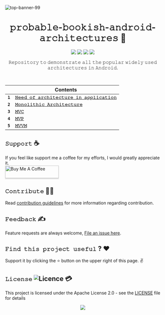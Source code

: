 ![top-banner-99](https://github.com/devrath/probable-bookish-android-architectures/assets/1456191/e4e8dea1-d480-487c-8f4e-2d2d7086c3d4)

<h1 align="center">𝚙𝚛𝚘𝚋𝚊𝚋𝚕𝚎-𝚋𝚘𝚘𝚔𝚒𝚜𝚑-𝚊𝚗𝚍𝚛𝚘𝚒𝚍-𝚊𝚛𝚌𝚑𝚒𝚝𝚎𝚌𝚝𝚞𝚛𝚎𝚜 🧞</h1>
<p align="center">
<a><img src="https://img.shields.io/badge/Built%20Using-Kotlin-silver?style=for-the-badge&logo=kotlin"></a>
<a><img src="https://img.shields.io/badge/Architecture-MVC-purple?style=for-the-badge&logo=Bitrise"></a>  
<a><img src="https://img.shields.io/badge/Architecture-MVP-black?style=for-the-badge&logo=elixir"></a>  
<a><img src="https://img.shields.io/badge/Architecture-MVVM-red?style=for-the-badge&logo=Piwigo"></a>  
</p>

<p align="center">𝚁𝚎𝚙𝚘𝚜𝚒𝚝𝚘𝚛𝚢 𝚝𝚘 𝚍𝚎𝚖𝚘𝚗𝚜𝚝𝚛𝚊𝚝𝚎 𝚊𝚕𝚕 𝚝𝚑𝚎 𝚙𝚘𝚙𝚞𝚕𝚊𝚛 𝚠𝚒𝚍𝚎𝚕𝚢 𝚞𝚜𝚎𝚍 𝚊𝚛𝚌𝚑𝚒𝚝𝚎𝚌𝚝𝚞𝚛𝚎𝚜 𝚒𝚗 𝙰𝚗𝚍𝚛𝚘𝚒𝚍.</p>
</br>


<div align="center">

| | Contents |
| - | ---- |
| **`1`** | [**````𝙽𝚎𝚎𝚍 𝚘𝚏 𝚊𝚛𝚌𝚑𝚒𝚝𝚎𝚌𝚝𝚞𝚛𝚎 𝚒𝚗 𝚊𝚙𝚙𝚕𝚒𝚌𝚊𝚝𝚒𝚘𝚗````**](https://github.com/devrath/probable-bookish-android-architectures/wiki/Need-of-architecture-in-application) |
| **`2`** | [**````𝙼𝚘𝚗𝚘𝚕𝚒𝚝𝚑𝚒𝚌 𝙰𝚛𝚌𝚑𝚒𝚝𝚎𝚌𝚝𝚞𝚛𝚎````**](https://github.com/devrath/probable-bookish-android-architectures/wiki/Monolitic-Architecture) |
| **`3`** | [**````𝙼𝚅𝙲````**](https://github.com/devrath/probable-bookish-android-architectures/wiki/MVC-usage-in-application-development) |
| **`4`** | [**````𝙼𝚅𝙿````**](https://github.com/devrath/probable-bookish-android-architectures/wiki/(MVP)---Model-View-Presenter) |
| **`5`** | [**````𝙼𝚅𝚅𝙼````**](https://github.com/devrath/probable-bookish-android-architectures/wiki/(MVVM)-Model-View-View-Model) |

</div>


## **`𝚂𝚞𝚙𝚙𝚘𝚛𝚝`** ☕
If you feel like support me a coffee for my efforts, I would greatly appreciate it.</br>
<a href="https://www.buymeacoffee.com/devrath" target="_blank"><img src="https://www.buymeacoffee.com/assets/img/custom_images/yellow_img.png" alt="Buy Me A Coffee" style="height: 41px !important;width: 174px !important;box-shadow: 0px 3px 2px 0px rgba(190, 190, 190, 0.5) !important;-webkit-box-shadow: 0px 3px 2px 0px rgba(190, 190, 190, 0.5) !important;" ></a>

## **`𝙲𝚘𝚗𝚝𝚛𝚒𝚋𝚞𝚝𝚎`** 🙋‍♂️
Read [contribution guidelines](CONTRIBUTING.md) for more information regarding contribution.

## **`𝙵𝚎𝚎𝚍𝚋𝚊𝚌𝚔`** ✍️ 
Feature requests are always welcome, [File an issue here](https://github.com/devrath/probable-bookish-android-architectures/issues/new).

## **`𝙵𝚒𝚗𝚍 𝚝𝚑𝚒𝚜 𝚙𝚛𝚘𝚓𝚎𝚌𝚝 𝚞𝚜𝚎𝚏𝚞𝚕`** ? ❤️
Support it by clicking the ⭐ button on the upper right of this page. ✌️

## **`𝙻𝚒𝚌𝚎𝚗𝚜𝚎`** ![Licence](https://img.shields.io/github/license/google/docsy) :credit_card:
This project is licensed under the Apache License 2.0 - see the [LICENSE](https://github.com/devrath/probable-bookish-android-architectures/blob/main/LICENSE) file for details


<p align="center">
<a><img src="https://forthebadge.com/images/badges/built-for-android.svg"></a>
</p>
